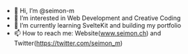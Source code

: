 - 👋 Hi, I’m @seimon-m
- 👀 I’m interested in Web Development and Creative Coding
- 🌱 I’m currently learning SvelteKit and building my portfolio
- 📫 How to reach me: Website(www.seimon.ch) and Twitter(https://twitter.com/seimon_m)

<!---
seimon-m/seimon-m is a ✨ special ✨ repository because its `README.md` (this file) appears on your GitHub profile.
You can click the Preview link to take a look at your changes.
--->
